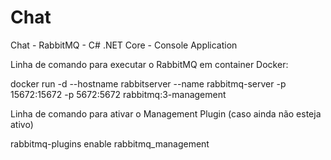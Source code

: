 # Chat
Chat - RabbitMQ - C# .NET Core - Console Application


Linha de comando para executar o RabbitMQ em container Docker:

docker run -d --hostname rabbitserver --name rabbitmq-server -p 15672:15672 -p 5672:5672 rabbitmq:3-management



Linha de comando para ativar o Management Plugin (caso ainda não esteja ativo)

rabbitmq-plugins enable rabbitmq_management
